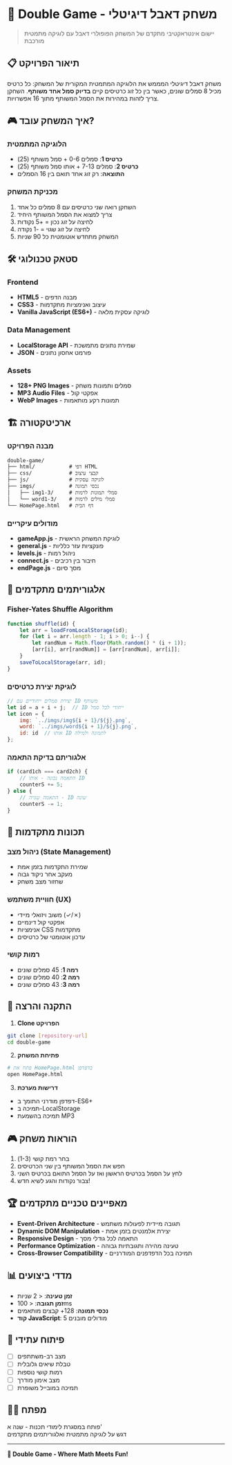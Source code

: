 # 🎯 Double Game - משחק דאבל דיגיטלי

> יישום אינטראקטיבי מתקדם של המשחק הפופולרי דאבל עם לוגיקה מתמטית מורכבת

## 📋 תיאור הפרויקט

משחק דאבל דיגיטלי המממש את הלוגיקה המתמטית המקורית של המשחק: כל כרטיס מכיל 8 סמלים שונים, כאשר בין כל זוג כרטיסים קיים **בדיוק סמל אחד משותף**. השחקן צריך לזהות במהירות את הסמל המשותף מתוך 16 אפשרויות.

## 🎮 איך המשחק עובד?

### הלוגיקה המתמטית
- **כרטיס 1**: סמלים 0-6 + סמל משותף (25)
- **כרטיס 2**: סמלים 7-13 + אותו סמל משותף (25)
- **התוצאה**: רק זוג אחד תואם בין 16 הסמלים

### מכניקת המשחק
1. השחקן רואה שני כרטיסים עם 8 סמלים כל אחד
2. צריך למצוא את הסמל המשותף היחיד
3. לחיצה על זוג נכון = +5 נקודות
4. לחיצה על זוג שגוי = -1 נקודה
5. המשחק מתחדש אוטומטית כל 90 שניות

## 🛠️ סטאק טכנולוגי

### Frontend
- **HTML5** - מבנה הדפים
- **CSS3** - עיצוב ואנימציות מתקדמות
- **Vanilla JavaScript (ES6+)** - לוגיקה עסקית מלאה

### Data Management
- **LocalStorage API** - שמירת נתונים מתמשכת
- **JSON** - פורמט אחסון נתונים

### Assets
- **128+ PNG Images** - סמלים ותמונות משחק
- **MP3 Audio Files** - אפקטי קול
- **WebP Images** - תמונות רקע מותאמות

## 🏗️ ארכיטקטורה

### מבנה הפרויקט
```
double-game/
├── html/           # דפי HTML
├── css/            # קבצי עיצוב
├── js/             # לוגיקה עסקית
├── imgs/           # נכסי תמונה
│   ├── img1-3/     # סמלי תמונות לרמות
│   └── word1-3/    # סמלי מילים לרמות
└── HomePage.html   # דף הבית
```

### מודולים עיקריים
- **gameApp.js** - לוגיקת המשחק הראשית
- **general.js** - פונקציות עזר כלליות
- **levels.js** - ניהול רמות
- **connect.js** - חיבור בין רכיבים
- **endPage.js** - מסך סיום

## 🧮 אלגוריתמים מתקדמים

### Fisher-Yates Shuffle Algorithm
```javascript
function shuffle(id) {
    let arr = loadFromLocalStorage(id);
    for (let i = arr.length - 1; i > 0; i--) {
        let randNum = Math.floor(Math.random() * (i + 1));
        [arr[i], arr[randNum]] = [arr[randNum], arr[i]];
    }
    saveToLocalStorage(arr, id);
}
```

### לוגיקת יצירת כרטיסים
```javascript
// יצירת סמלים ייחודיים עם ID משותף
let id = a + i + j;  // ID ייחודי לכל סמל
let icon = {
    img: `../imgs/img${i + 1}/${j}.png`,
    word: `../imgs/word${i + 1}/${j}.png`,
    id: id  // אותו ID לתמונה ולמילה
};
```

### אלגוריתם בדיקת התאמה
```javascript
if (card1ch === card2ch) {
    // התאמה נכונה - אותו ID
    counterS += 5;
} else {
    // התאמה שגויה - ID שונה
    counterS -= 1;
}
```

## 🎯 תכונות מתקדמות

### ניהול מצב (State Management)
- שמירת התקדמות בזמן אמת
- מעקב אחר ניקוד גבוה
- שחזור מצב משחק

### חוויית משתמש (UX)
- משוב ויזואלי מיידי (✓/✗)
- אפקטי קול דינמיים
- אנימציות CSS מתקדמות
- עדכון אוטומטי של כרטיסים

### רמות קושי
- **רמה 1**: 45 סמלים שונים
- **רמה 2**: 40 סמלים שונים  
- **רמה 3**: 43 סמלים שונים

## 🚀 התקנה והרצה

1. **Clone הפרויקט**
```bash
git clone [repository-url]
cd double-game
```

2. **פתיחת המשחק**
```bash
# פתח את HomePage.html בדפדפן
open HomePage.html
```

3. **דרישות מערכת**
- דפדפן מודרני התומך ב-ES6+
- תמיכה ב-LocalStorage
- תמיכה בהשמעת MP3

## 🎮 הוראות משחק

1. בחר רמת קושי (1-3)
2. חפש את הסמל המשותף בין שני הכרטיסים
3. לחץ על הסמל בכרטיס הראשון ואז על הסמל התואם בכרטיס השני
4. צבור נקודות והגע לשיא חדש!

## 🏆 מאפיינים טכניים מתקדמים

- **Event-Driven Architecture** - תגובה מיידית לפעולות משתמש
- **Dynamic DOM Manipulation** - יצירת אלמנטים בזמן אמת
- **Responsive Design** - התאמה לכל גודלי מסך
- **Performance Optimization** - טעינה מהירה ותגובתיות גבוהה
- **Cross-Browser Compatibility** - תמיכה בכל הדפדפנים המודרניים

## 📊 מדדי ביצועים

- **זמן טעינה**: < 2 שניות
- **זמן תגובה**: < 100ms
- **נכסי תמונה**: 128+ קבצים מותאמים
- **קוד JavaScript**: 5 מודולים מובנים

## 🔧 פיתוח עתידי

- [ ] מצב רב-משתתפים
- [ ] טבלת שיאים גלובלית
- [ ] רמות קושי נוספות
- [ ] מצב אימון מודרך
- [ ] תמיכה במובייל משופרת

## 👨‍💻 מפתח

פותח במסגרת לימודי תכנות - שנה א'  
דגש על לוגיקה מתמטית ואלגוריתמים מתקדמים

---

**🎯 Double Game - Where Math Meets Fun!**
